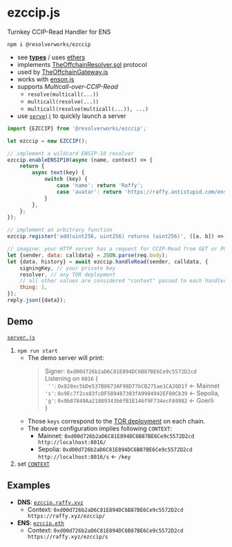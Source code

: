 # ezccip.js
Turnkey CCIP-Read Handler for ENS

`npm i @resolverworks/ezccip`
* see [**types**](./dist/index.d.ts) / uses [ethers](https://github.com/ethers-io/ethers.js/)
* implements [TheOffchainResolver.sol](https://github.com/resolverworks/TheOffchainResolver.sol) protocol
* used by [TheOffchainGateway.js](https://github.com/resolverworks/TheOffchainGateway.js)
* works with [enson.js](https://github.com/resolverworks/enson.js)
* supports *Multicall-over-CCIP-Read*
    * `resolve(multicall(...))`
    * `multicall(resolve(...))`
    * `multicall(resolve(multicall(...)), ...)`
* use [`serve()`](./src/serve.js) to quickly launch a server

```js
import {EZCCIP} from '@resolverworks/ezccip';

let ezccip = new EZCCIP();

// implement a wildcard ENSIP-10 resolver
ezccip.enableENSIP10(async (name, context) => {
    return {
        async text(key) {
            switch (key) {
                case 'name': return 'Raffy';
                case 'avatar': return 'https://raffy.antistupid.com/ens.jpg';
            }
        },
    };
});

// implement an arbitrary function
ezccip.register('add(uint256, uint256) returns (uint256)', ([a, b]) => [a + b]);

// imagine: your HTTP server has a request for CCIP-Read from GET or POST
let {sender, data: calldata} = JSON.parse(req.body);
let {data, history} = await ezccip.handleRead(sender, calldata, {
    signingKey, // your private key
    resolver, // any TOR deployment
    // all other values are considered "context" passed to each handler
    thing: 1,
});
reply.json({data});
```

## Demo

[`server.js`](./test/server.js)
1. `npm run start`
    * The demo server will print:
        > Signer: `0xd00d726b2aD6C81E894DC6B87BE6Ce9c5572D2cd`\
        > Listening on `8016` {\
        > ` ''`: `0x828ec5bDe537B8673AF98D77bCB275ae1CA26D1f` &larr; Mainnet\
        > `'s'`: `0x9Ec7f2ce83fcDF589487303fA9984942EF80Cb39` &larr; Sepolia,\
        > `'g'`: `0x9b87849Aa21889343b6fB1E146f9F734ecFA9982` &larr; Goerli\
        > }
    * Those `keys` correspond to the [TOR deployment](https://github.com/resolverworks/TheOffchainResolver.sol) on each chain.
    * The above configuration implies following `CONTEXT`:
        * Mainnet: `0xd00d726b2aD6C81E894DC6B87BE6Ce9c5572D2cd http://localhost:8016/`
        * Sepolia: `0xd00d726b2aD6C81E894DC6B87BE6Ce9c5572D2cd http://localhost:8016/s` &larr; `/key`
1. set [`CONTEXT`](https://github.com/resolverworks/TheOffchainResolver.sol#context-format)

## Examples

* **DNS**: [`ezccip.raffy.xyz`](https://adraffy.github.io/ens-normalize.js/test/resolver.html#ezccip.raffy.xyz)
    * Context: `0xd00d726b2aD6C81E894DC6B87BE6Ce9c5572D2cd https://raffy.xyz/ezccip/`
* **ENS**: [`ezccip.eth`](https://adraffy.github.io/ens-normalize.js/test/resolver.html?sepolia#ezccip.eth)
    * Context: `0xd00d726b2aD6C81E894DC6B87BE6Ce9c5572D2cd https://raffy.xyz/ezccip/s`
